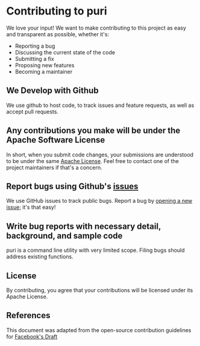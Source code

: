 # Contributing to puri
We love your input! We want to make contributing to this project as easy and transparent as possible, whether it's:

- Reporting a bug
- Discussing the current state of the code
- Submitting a fix
- Proposing new features
- Becoming a maintainer

## We Develop with Github
We use github to host code, to track issues and feature requests, as well as accept pull requests.

## Any contributions you make will be under the Apache Software License
In short, when you submit code changes, your submissions are understood to be under the same [Apache License](https://github.com/simonmittag/jabba/blob/master/LICENSE). Feel free to contact one of the project maintainers if that's a concern.

## Report bugs using Github's [issues](https://github.com/simonmittag/puri/issues)
We use GitHub issues to track public bugs. Report a bug by [opening a new issue](https://github.com/simonmittag/puri/issues/new/choose); it's that easy!

## Write bug reports with necessary detail, background, and sample code
puri is a command line utility with very limited scope. Filing bugs should address existing functions.

## License
By contributing, you agree that your contributions will be licensed under its Apache License.

## References
This document was adapted from the open-source contribution guidelines for [Facebook's Draft](https://github.com/facebook/draft-js/blob/a9316a723f9e918afde44dea68b5f9f39b7d9b00/CONTRIBUTING.md)